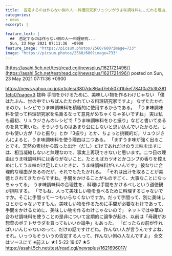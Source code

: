 ```yaml
---
title:  否定するのは作らない側の人──料理研究家リュウジがうま味調味料にこだわる理由…  ★6  
categories:
- news
excerpt: |
  
feature_text: |
  ##  否定するのは作らない側の人──料理研究...
  Sun, 23 May 2021 07:11:36  +0900
feature_image: "https://picsum.photos/2560/600?image=733"
image: "https://picsum.photos/2560/600?image=733"
---
```


[https://asahi.5ch.net/test/read.cgi/newsplus/1621721496/](https://asahi.5ch.net/test/read.cgi/newsplus/1621721496/)
posted on Sun, 23 May 2021 07:11:36  +0900

<!--more-->

https://news.yahoo.co.jp/articles/3807dc86ad7eb507d1b5ef784f0a2b3b3811efc0?page=3 抜粋 手間をかけるために、美味しい物を作るわけじゃない 「僕はたぶん、世の中でいちばんたたかれている料理研究家ですよ」 なぜたたかれるのか。レシピでうま味調味料を積極的に使用するからである。 「うま味調味料を使って料理研究家を名乗るなって意見がめちゃくちゃ多いですね」 実は私も最初、リュウジさんのレシピで「うま味調味料をひと振り」などと書いてあるのを見て驚いた。そういうものはあまり公にしないと思い込んでいたからだ。しかも使い方が「ひと振り」とか「3振り」とか、ちょっと挑戦的だ。リュウジさんによると、うま味調味料を使う理由は二つある。 「まずうま味が強く出ることです。天然の素材から取った出汁（だし）だけであれだけのうま味を出すには、相当凝縮しないと無理なので、事実上再現できないと思います。二つ目の理由はうま味調味料には香りがないこと。たとえばカツオとかコンブの香りを控えめにしてうま味だけ足したいときに、うま味調味料がいいんです」 彼なりに合理的な理由があるのだが、それでもたたかれる。 「それは出汁を取ることが美徳とされてきたからですね。手間をかけることがものすごく、大事なことになっちゃってる」 うま味調味料の合理性を、料理は手間をかけるべしという道徳観が排除する。 「でもね、人って美味しい物を食べるために料理するじゃないですか。そこに手間って一つもいらなくないですか。だって手間って、別に美味しさとかじゃないですもん。美味しい物を作るために手間が必要なわけであって、手間をかけるために、美味しい物を作るわけじゃないので」 ネットでは中華の合わせ調味料を使うことの是非について定期的に論争が起き、以前は「母親がお惣菜のポテトサラダを買ってもいいか論争」もあった。 「だったらお前が作ればいいんじゃないのって、だけの話ですけどね。作んない人が言うんですよね、それ。いっつもそういうの否定する人って、作んない側の人なんですよ」 全文はソースにて ※前スレ ★1 5-22 19:07 ★5 https://asahi.5ch.net/test/read.cgi/newsplus/1621696017/
